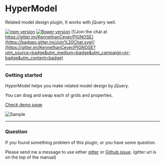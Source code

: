 # HyperModel

Related model design plugin, It works with jQuery well.

[![npm version](https://badge.fury.io/js/hypermodel.svg)](https://badge.fury.io/js/hypermodel) [![Bower version](https://badge.fury.io/bo/hypermodel.svg)](https://badge.fury.io/bo/hypermodel) [![Join the chat at https://gitter.im/KennethanCeyer/PIGNOSE](https://badges.gitter.im/Join%20Chat.svg)](https://gitter.im/KennethanCeyer/PIGNOSE?utm_source=badge&utm_medium=badge&utm_campaign=pr-badge&utm_content=badge)

----

### Getting started

HyperModel helps you make related model design by jQuery.

You can drag and swap each of grids and properties.

[Check demo page](http://www.pigno.se/barn/PIGNOSE-HyperModel)

![Sample](http://www.nhpcw.com/upload/%2528PNG%2B%25EC%259D%25B4%25EB%25AF%25B8%25EC%25A7%2580%252C%2B1160x815%2B%25ED%2594%25BD%25EC%2585%2580%2529_071916062856.png)

----

### Question

If you found something problem of this plugin, or you have some question.

Please send me a message to use either [gitter](https://gitter.im/KennethanCeyer/PIGNOSE) or [Github issue](https://github.com/KennethanCeyer/HyperModel/issues). (gitter url is on the top of the manual)
